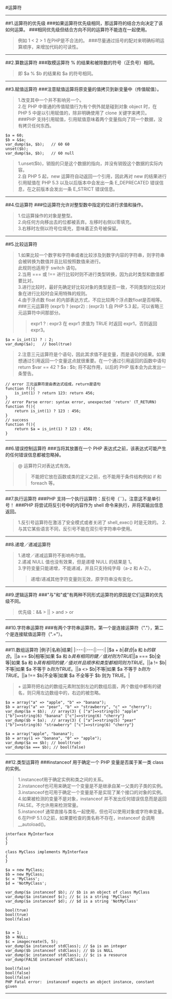 #运算符
***
##1.运算符的优先级
###如果运算符优先级相同，那运算符的结合方向决定了该如何运算。
###相同优先级但结合方向不同的运算符不能连在一起使用。
>例如 1 < 2 > 1 在PHP是不合法的。
###尽量通过括号的配对来明确标明运算顺序，来增加代码的可读性。
***
##2.算数运算符
###取模运算符 % 的结果和被除数的符号（正负号）相同。
>即 $a % $b 的结果和 $a 的符号相同。
***
##3.赋值运算符 
###注意赋值运算将原变量的值拷贝到新变量中（传值赋值）。
>1.改变其中一个并不影响另一个。  
>2.在 PHP 中普通的传值赋值行为有个例外就是碰到对象 object 时，在 PHP 5 中是以引用赋值的，除非明确使用了 clone 关键字来拷贝。
###PHP 支持引用赋值，引用赋值意味着两个变量指向了同一个数据，没有拷贝任何东西。 
```
$a = 60;
$b = &$a;
var_dump($a, $b);   // 60 60
unset($b);
var_dump($a, $b);   // 60 null
```
>1.unset($b)，销毁的只是这个数据的指向，并没有销毁这个数据的实际内容。  
>2.自 PHP 5 起，new 运算符自动返回一个引用，因此再对 new 的结果进行引用赋值在 PHP 5.3 以及以后版本中会发出一条 E_DEPRECATED 错误信息，在之前版本会发出一条 E_STRICT 错误信息。 
***
##4.位运算符
###位运算符允许对整型数中指定的位进行求值和操作。
>1.位运算操作的对象是整型。  
>2.向任何方向移出去的位都被丢弃。左移时右侧以零填充。  
>3.右移时左侧以符号位填充，意味着正负号被保留。
***
##5.比较运算符
>1.如果比较一个数字和字符串或者比较涉及到数字内容的字符串，则字符串会被转换为数值并且比较按照数值来进行。  
>此规则也适用于 switch 语句。  
>2.当用 === 或 !== 进行比较时则不进行类型转换，因为此时类型和数值都要比对。  
>3.进行比较时，最好先确定好比较对象的类型是否一致，不同类型的比较对象在进行比较时会采用特殊的规则。  
>4.由于浮点数 float 的内部表达方式，不应比较两个浮点数float是否相等。
###三元运算符 (expr1) ? (expr2) : (expr3) 
>1.自 PHP 5.3 起，可以省略三元运算符中间那部分。
>>expr1 ? : expr3 在 expr1 求值为 TRUE 时返回 expr1，否则返回 expr3。  
```
$a = is_int(1) ? : 2;
var_dump($a);   // bool(true)
```
>2.注意三元运算符是个语句，因此其求值不是变量，而是语句的结果。如果想通过引用返回一个变量这点就很重要。在一个通过引用返回的函数中语句 return $var == 42 ? $a : $b; 将不起作用，以后的 PHP 版本会为此发出一条警告。 
```
// error 三元运算符是由表达式组成，return是语句
function f(){
    is_int(1) ? return 123: return 456;
}
// error Parse error: syntax error, unexpected 'return' (T_RETURN)
function f(){
    return is_int(1) ? 123 : 456;
}
// success
function f(){
    return $a = is_int(1) ? 123 : 456;
}
```
***
##6.错误控制运算符 
###当将其放置在一个 PHP 表达式之前，该表达式可能产生的任何错误信息都被忽略掉。 
>@ 运算符只对表达式有效。  
>>不能把它放在函数或类的定义之前，也不能用于条件结构例如 if 和 foreach 等。 
***
##7.执行运算符
###PHP 支持一个执行运算符：反引号（``）。注意这不是单引号！
###PHP 将尝试将反引号中的内容作为 shell 命令来执行，并将其输出信息返回。
>1.反引号运算符在激活了安全模式或者关闭了 shell_exec() 时是无效的。 
>2.与其它某些语言不同，反引号不能在双引号字符串中使用。 
***
##8.递增／递减运算符 
>1.递增／递减运算符不影响布尔值。  
>2.递减 NULL 值也没有效果，但是递增 NULL 的结果是 1。  
>3.字符变量只能递增，不能递减，并且只支持纯字母（a-z 和 A-Z）。
>>递增/递减其他字符变量则无效，原字符串没有变化。 
***
##9.逻辑运算符 
###"与"和"或"有两种不同形式运算符的原因是它们运算的优先级不同。
>优先级：&& > || > and > or
***
##10.字符串运算符 
###有两个字符串运算符。第一个是连接运算符（"."），第二个是连接赋值运算符（".="）。
***
##11.数组运算符
|例子|名称|结果|
|:---:|:---:|:---:|
|$a + $b|联合|$a 和 $b 的联合。|
|$a == $b|相等|如果 $a 和 $b 具有相同的键／值对则为 TRUE|
|$a === $b|全等|如果 $a 和 $b 具有相同的键／值对并且顺序和类型都相同则为 TRUE。|
|$a != $b|不等|如果 $a 不等于 $b 则为 TRUE。|
|$a <> $b|不等|如果 $a 不等于 $b 则为 TRUE。|
|$a !== $b|不全等|如果 $a 不全等于 $b 则为 TRUE。|
>\+ 运算符把右边的数组元素附加到左边的数组后面，两个数组中都有的键名，则只用左边数组中的，右边的被忽略。 
```
$a = array("a" => "apple", "b" => "banana");
$b = array("a" => "pear", "b" => "strawberry", "c" => "cherry");
var_dump($a + $b);  // array(3) { ["a"]=>string(5) "apple" ["b"]=>string(6) "banana" ["c"]=>string(6) "cherry"}
var_dump($b + $a);  // array(3) { ["a"]=>string(5) "pear" ["b"]=>string(6) "strawberry" ["c"]=>string(6) "cherry"}

$a = array("apple", "banana");
$b = array(1 => "banana", "0" => "apple");
var_dump($a == $b); // bool(true)
var_dump($a === $b); // bool(false)
```
***
##12.类型运算符 
###instanceof 用于确定一个 PHP 变量是否属于某一类 class 的实例。
>1.instanceof用于确定实例和类之间的关系。  
>2.instanceof也可用来确定一个变量是不是继承自某一父类的子类的实例。  
>3.instanceof也可用于确定一个变量是不是实现了某个接口的对象的实例。  
>4.如果被检测的变量不是对象，instanceof 并不发出任何错误信息而是返回 FALSE。不允许用来检测常量。  
>5.instanceof 通常直接与类名一起使用，但也可以使用对象或字符串变量。  
>6.在PHP 5.1.0之前，如果要检查的类名称不存在，instanceof 会调用 __autoload()。
```
interface MyInterface
{
}

class MyClass implements MyInterface
{
}

$a = new MyClass;
$b = new MyClass;
$c = 'MyClass';
$d = 'NotMyClass';

var_dump($a instanceof $b); // $b is an object of class MyClass
var_dump($a instanceof $c); // $c is a string 'MyClass'
var_dump($a instanceof $d); // $d is a string 'NotMyClass'

bool(true)
bool(true)
bool(false)


$a = 1;
$b = NULL;
$c = imagecreate(5, 5);
var_dump($a instanceof stdClass); // $a is an integer
var_dump($b instanceof stdClass); // $b is NULL
var_dump($c instanceof stdClass); // $c is a resource
var_dump(FALSE instanceof stdClass);

bool(false)
bool(false)
bool(false)
PHP Fatal error:  instanceof expects an object instance, constant given
```
***